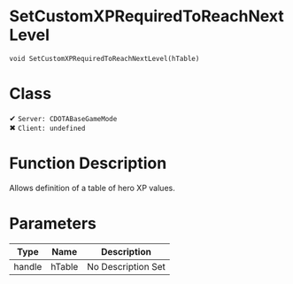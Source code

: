 # SetCustomXPRequiredToReachNextLevel
```
void SetCustomXPRequiredToReachNextLevel(hTable)
```
# Class
✔ `Server: CDOTABaseGameMode`  
✖ `Client: undefined`  

# Function Description
Allows definition of a table of hero XP values.
# Parameters
Type|Name|Description
--|--|--
handle|hTable|No Description Set
